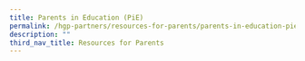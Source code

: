 ```yaml
---
title: Parents in Education (PiE)
permalink: /hgp-partners/resources-for-parents/parents-in-education-pie/
description: ""
third_nav_title: Resources for Parents
---
```

